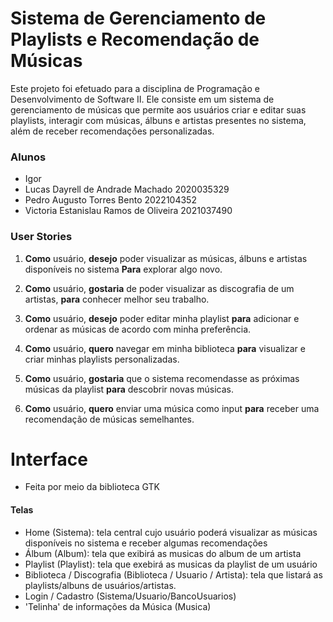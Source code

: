 
# Sistema de Gerenciamento de Playlists e Recomendação de Músicas

Este projeto foi efetuado para a disciplina de Programação e Desenvolvimento de Software II. Ele consiste em um sistema de gerenciamento de músicas que permite aos usuários criar e editar suas playlists, interagir com músicas, álbuns e artistas presentes no sistema, além de receber recomendações personalizadas.

### Alunos

* Igor
* Lucas Dayrell de Andrade Machado          2020035329
* Pedro Augusto Torres Bento                2022104352
* Victoria Estanislau Ramos de Oliveira     2021037490


### User Stories

1. **Como** usuário, **desejo** poder visualizar as músicas, álbuns e artistas disponíveis no sistema **Para** explorar algo novo.

2. **Como** usuário, **gostaria** de poder visualizar as discografia de um artistas, **para** conhecer melhor seu trabalho.

3. **Como** usuário, **desejo** poder editar minha playlist **para** adicionar e ordenar as músicas de acordo com minha preferência.

4. **Como** usuário, **quero** navegar em minha biblioteca **para** visualizar e criar minhas playlists personalizadas.

5. **Como** usuário, **gostaria** que o sistema recomendasse as próximas músicas da playlist **para** descobrir novas músicas.

6. **Como** usuário, **quero**  enviar uma música como input **para** receber uma recomendação de músicas semelhantes.

# Interface

   * Feita por meio da biblioteca GTK

#### Telas
   * Home (Sistema): tela central cujo usuário poderá visualizar as músicas disponíveis no sistema e receber algumas recomendações
   * Álbum (Album): tela que exibirá as musicas do album de um artista
   * Playlist (Playlist): tela que exebirá as musicas da playlist de um usuário
   * Biblioteca / Discografia (Biblioteca / Usuario / Artista): tela que listará as playlists/albuns de usuários/artistas.
   * Login / Cadastro (Sistema/Usuario/BancoUsuarios)
   * 'Telinha' de informações da Música (Musica)
